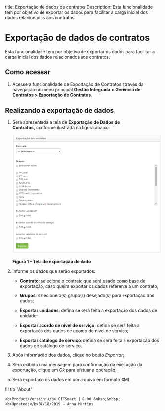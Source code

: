 title: Exportação de dados de contratos
Description: Esta funcionalidade tem por objetivo de exportar os dados para facilitar a carga inicial dos dados relacionados aos contratos.

# Exportação de dados de contratos

Esta funcionalidade tem por objetivo de exportar os dados para facilitar a carga
inicial dos dados relacionados aos contratos.

Como acessar
-----------

1.  Acesse a funcionalidade de Exportação de Contratos através da navegação
    no menu principal **Gestão Integrada > Gerência de Contratos > Exportação de
    Contratos**.

Realizando a exportação de dados
-------------------------------

1.  Será apresentada a tela de **Exportação de Dados de Contratos,** conforme
    ilustrada na figura abaixo:

    ![Criar](images/export.png)
    
    **Figura 1 - Tela de exportação de dado**

1.  Informe os dados que serão exportados:

    -   **Contrato**: selecione o contrato que será usado como base de exportação,
    caso queira exportar os dados referente a um contrato;

    -   **Grupos**: selecione o(s) grupo(s) desejado(s) para exportação dos dados;

    -   **Exportar unidades**: defina se será feita a exportação dos dados de
    unidade;

    -   **Exportar acordo de nível de serviço**: defina se será feita a exportação
    dos dados de acordo de nível de serviço;

    -   **Exportar catálogo de serviço**: defina se será feita a exportação dos
    dados de catálogo de serviço.

1.  Após informação dos dados, clique no botão *Exportar*;

2.  Será exibida uma mensagem para confirmação da execução da exportação, clique
    em *Ok* para efetuar a operação;

3.  Será exportado os dados em um arquivo em formato XML.



!!! tip "About"

    <b>Product/Version:</b> CITSmart | 8.00 &nbsp;&nbsp;
    <b>Updated:</b>07/18/2019 – Anna Martins
